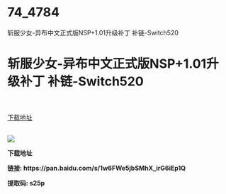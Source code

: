 # 74_4784
斩服少女-异布中文正式版NSP+1.01升级补丁 补链-Switch520
# 斩服少女-异布中文正式版NSP+1.01升级补丁 补链-Switch520
 <br/></br>
[下载地址](https://www.switch520.cc/article/4784 "下载地址")
<br/></br>

<p><strong><span><img src="https://s1.ax1x.com/2020/05/29/tm2RMT.jpg"></span></strong></p>
<p><strong><span>下载地址</span></strong></p>
<p><strong><span>链接: https://pan.baidu.com/s/1w6FWe5jbSMhX_irG6iEp1Q&nbsp;</span></strong></p>
<p><strong><span>提取码: s25p</span></strong></p>
